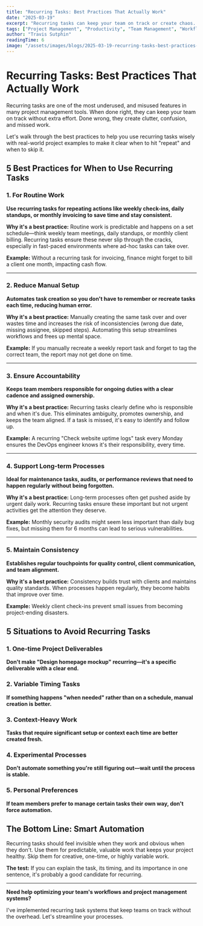 ```yaml
---
title: "Recurring Tasks: Best Practices That Actually Work"
date: "2025-03-19"
excerpt: "Recurring tasks can keep your team on track or create chaos. Here's how to use them wisely with real-world examples of what works and what doesn't."
tags: ["Project Management", "Productivity", "Team Management", "Workflows"]
author: "Travis Sutphin"
readingTime: 6
image: "/assets/images/blogs/2025-03-19-recurring-tasks-best-practices-that-actually-work.png"
---
```


# Recurring Tasks: Best Practices That Actually Work

Recurring tasks are one of the most underused, and misused features in many project management tools. When done right, they can keep your team on track without extra effort. Done wrong, they create clutter, confusion, and missed work.

Let's walk through the best practices to help you use recurring tasks wisely with real-world project examples to make it clear when to hit "repeat" and when to skip it.

## 5 Best Practices for When to Use Recurring Tasks

### 1. For Routine Work
**Use recurring tasks for repeating actions like weekly check-ins, daily standups, or monthly invoicing to save time and stay consistent.**

**Why it's a best practice:** Routine work is predictable and happens on a set schedule—think weekly team meetings, daily standups, or monthly client billing. Recurring tasks ensure these never slip through the cracks, especially in fast-paced environments where ad-hoc tasks can take over.

**Example:** Without a recurring task for invoicing, finance might forget to bill a client one month, impacting cash flow.

---

### 2. Reduce Manual Setup
**Automates task creation so you don't have to remember or recreate tasks each time, reducing human error.**

**Why it's a best practice:** Manually creating the same task over and over wastes time and increases the risk of inconsistencies (wrong due date, missing assignee, skipped steps). Automating this setup streamlines workflows and frees up mental space.

**Example:** If you manually recreate a weekly report task and forget to tag the correct team, the report may not get done on time.

---

### 3. Ensure Accountability
**Keeps team members responsible for ongoing duties with a clear cadence and assigned ownership.**

**Why it's a best practice:** Recurring tasks clearly define who is responsible and when it's due. This eliminates ambiguity, promotes ownership, and keeps the team aligned. If a task is missed, it's easy to identify and follow up.

**Example:** A recurring "Check website uptime logs" task every Monday ensures the DevOps engineer knows it's their responsibility, every time.

---

### 4. Support Long-term Processes
**Ideal for maintenance tasks, audits, or performance reviews that need to happen regularly without being forgotten.**

**Why it's a best practice:** Long-term processes often get pushed aside by urgent daily work. Recurring tasks ensure these important but not urgent activities get the attention they deserve.

**Example:** Monthly security audits might seem less important than daily bug fixes, but missing them for 6 months can lead to serious vulnerabilities.

---

### 5. Maintain Consistency
**Establishes regular touchpoints for quality control, client communication, and team alignment.**

**Why it's a best practice:** Consistency builds trust with clients and maintains quality standards. When processes happen regularly, they become habits that improve over time.

**Example:** Weekly client check-ins prevent small issues from becoming project-ending disasters.

## 5 Situations to Avoid Recurring Tasks

### 1. One-time Project Deliverables
**Don't make "Design homepage mockup" recurring—it's a specific deliverable with a clear end.**

### 2. Variable Timing Tasks
**If something happens "when needed" rather than on a schedule, manual creation is better.**

### 3. Context-Heavy Work
**Tasks that require significant setup or context each time are better created fresh.**

### 4. Experimental Processes
**Don't automate something you're still figuring out—wait until the process is stable.**

### 5. Personal Preferences
**If team members prefer to manage certain tasks their own way, don't force automation.**

## The Bottom Line: Smart Automation

Recurring tasks should feel invisible when they work and obvious when they don't. Use them for predictable, valuable work that keeps your project healthy. Skip them for creative, one-time, or highly variable work.

**The test:** If you can explain the task, its timing, and its importance in one sentence, it's probably a good candidate for recurring.

---

**Need help optimizing your team's workflows and project management systems?**

I've implemented recurring task systems that keep teams on track without the overhead. Let's streamline your processes.